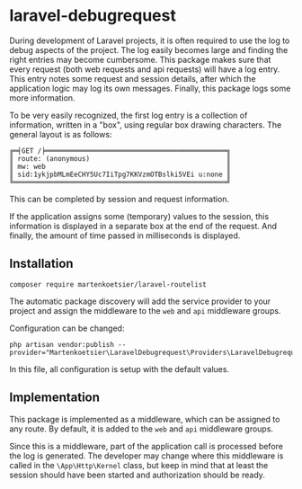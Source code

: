 # laravel-debugrequest

During development of Laravel projects, it is often required to use the log to debug aspects of the project. The log
easily becomes large and finding the right entries may become cumbersome. This package makes sure that every request
(both web requests and api requests) will have a log entry. This entry notes some request and session details, after
which the application logic may log its own messages. Finally, this package logs some more information.

To be very easily recognized, the first log entry is a collection of information, written in a "box", using regular
box drawing characters. The general layout is as follows:

```
╔═╡GET /╞═════════════════════════════════════════════╗
║ route: (anonymous)                                  ║
║ mw: web                                             ║
║ sid:1ykjpbMLmEeCHY5Uc7IiTpg7KKVzmOTBslki5VEi u:none ║
╚═════════════════════════════════════════════════════╝
```

This can be completed by session and request information.

If the application assigns some (temporary) values to the session, this information is displayed in a separate box at
the end of the request. And finally, the amount of time passed in milliseconds is displayed.

## Installation

```
composer require martenkoetsier/laravel-routelist
```

The automatic package discovery will add the service provider to your project and assign the middleware to the `web` and
`api` middleware groups.

Configuration can be changed:

```
php artisan vendor:publish --provider="Martenkoetsier\LaravelDebugrequest\Providers\LaravelDebugrequestProvider"
```

In this file, all configuration is setup with the default values.

## Implementation

This package is implemented as a middleware, which can be assigned to any route. By default, it is added to the `web`
and `api` middleware groups.

Since this is a middleware, part of the application call is processed before the log is generated. The developer may
change where this middleware is called in the `\App\Http\Kernel` class, but keep in mind that at least the session
should have been started and authorization should be ready.

